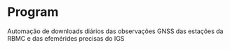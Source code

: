 # Program
Automação de downloads diários das observações GNSS das estações da RBMC e das efemérides precisas do IGS

